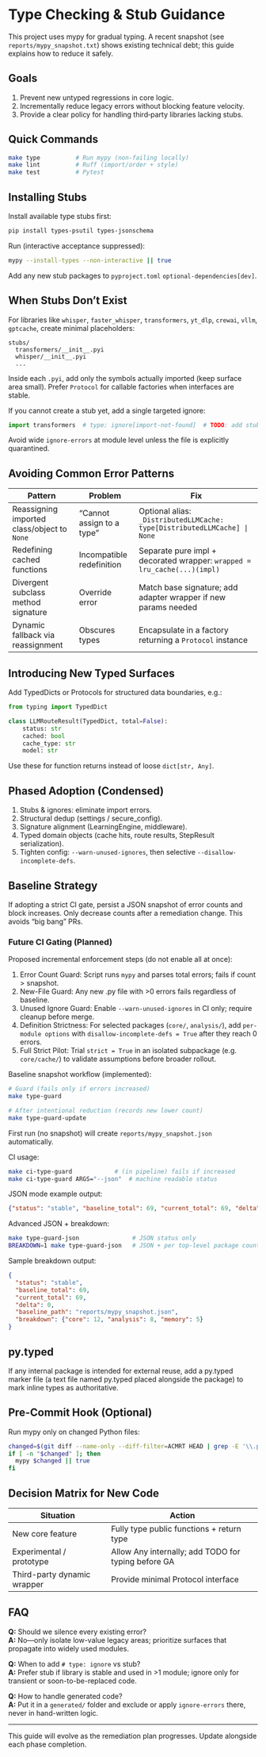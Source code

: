 # Type Checking & Stub Guidance

This project uses mypy for gradual typing. A recent snapshot (see `reports/mypy_snapshot.txt`) shows existing technical debt; this guide explains how to reduce it safely.

## Goals

1. Prevent new untyped regressions in core logic.
1. Incrementally reduce legacy errors without blocking feature velocity.
1. Provide a clear policy for handling third‑party libraries lacking stubs.

## Quick Commands

```bash
make type          # Run mypy (non-failing locally)
make lint          # Ruff (import/order + style)
make test          # Pytest
```

## Installing Stubs

Install available type stubs first:

```bash
pip install types-psutil types-jsonschema
```

Run (interactive acceptance suppressed):

```bash
mypy --install-types --non-interactive || true
```

Add any new stub packages to `pyproject.toml` `optional-dependencies[dev]`.

## When Stubs Don’t Exist

For libraries like `whisper`, `faster_whisper`, `transformers`, `yt_dlp`, `crewai`, `vllm`, `gptcache`, create minimal placeholders:

```text
stubs/
  transformers/__init__.pyi
  whisper/__init__.pyi
  ...
```

Inside each `.pyi`, add only the symbols actually imported (keep surface area small). Prefer `Protocol` for callable factories when interfaces are stable.

If you cannot create a stub yet, add a single targeted ignore:

```python
import transformers  # type: ignore[import-not-found]  # TODO: add stub
```

Avoid wide `ignore-errors` at module level unless the file is explicitly quarantined.

## Avoiding Common Error Patterns

| Pattern | Problem | Fix |
|---------|---------|-----|
| Reassigning imported class/object to `None` | “Cannot assign to a type” | Optional alias: `_DistributedLLMCache: type[DistributedLLMCache] \| None` |
| Redefining cached functions | Incompatible redefinition | Separate pure impl + decorated wrapper: `wrapped = lru_cache(...)(impl)` |
| Divergent subclass method signature | Override error | Match base signature; add adapter wrapper if new params needed |
| Dynamic fallback via reassignment | Obscures types | Encapsulate in a factory returning a `Protocol` instance |

## Introducing New Typed Surfaces

Add TypedDicts or Protocols for structured data boundaries, e.g.:

```python
from typing import TypedDict

class LLMRouteResult(TypedDict, total=False):
    status: str
    cached: bool
    cache_type: str
    model: str
```

Use these for function returns instead of loose `dict[str, Any]`.

## Phased Adoption (Condensed)

1. Stubs & ignores: eliminate import errors.
1. Structural dedup (settings / secure_config).
1. Signature alignment (LearningEngine, middleware).
1. Typed domain objects (cache hits, route results, StepResult serialization).
1. Tighten config: `--warn-unused-ignores`, then selective `--disallow-incomplete-defs`.

## Baseline Strategy

If adopting a strict CI gate, persist a JSON snapshot of error counts and block increases. Only decrease counts after a remediation change. This avoids “big bang” PRs.

### Future CI Gating (Planned)

Proposed incremental enforcement steps (do not enable all at once):

1. Error Count Guard: Script runs `mypy` and parses total errors; fails if count > snapshot.
1. New-File Guard: Any new .py file with >0 errors fails regardless of baseline.
1. Unused Ignore Guard: Enable `--warn-unused-ignores` in CI only; require cleanup before merge.
1. Definition Strictness: For selected packages (`core/`, `analysis/`), add `per-module options` with `disallow-incomplete-defs = True` after they reach 0 errors.
1. Full Strict Pilot: Trial `strict = True` in an isolated subpackage (e.g. `core/cache/`) to validate assumptions before broader rollout.

Baseline snapshot workflow (implemented):

```bash
# Guard (fails only if errors increased)
make type-guard

# After intentional reduction (records new lower count)
make type-guard-update
```

First run (no snapshot) will create `reports/mypy_snapshot.json` automatically.

CI usage:

```bash
make ci-type-guard            # (in pipeline) fails if increased
make ci-type-guard ARGS="--json"  # machine readable status
```

JSON mode example output:

```json
{"status": "stable", "baseline_total": 69, "current_total": 69, "delta": 0, "baseline_path": "reports/mypy_snapshot.json"}
```

Advanced JSON + breakdown:

```bash
make type-guard-json               # JSON status only
BREAKDOWN=1 make type-guard-json   # JSON + per top-level package counts
```

Sample breakdown output:

```json
{
  "status": "stable",
  "baseline_total": 69,
  "current_total": 69,
  "delta": 0,
  "baseline_path": "reports/mypy_snapshot.json",
  "breakdown": {"core": 12, "analysis": 8, "memory": 5}
}
```

## py.typed

If any internal package is intended for external reuse, add a py.typed marker file (a text file named py.typed placed alongside the package) to mark inline types as authoritative.

## Pre-Commit Hook (Optional)

Run mypy only on changed Python files:

```bash
changed=$(git diff --name-only --diff-filter=ACMRT HEAD | grep -E '\\.py$' || true)
if [ -n "$changed" ]; then
  mypy $changed || true
fi
```

## Decision Matrix for New Code

| Situation | Action |
|-----------|--------|
| New core feature | Fully type public functions + return type |
| Experimental / prototype | Allow Any internally; add TODO for typing before GA |
| Third-party dynamic wrapper | Provide minimal Protocol interface |

## FAQ

**Q:** Should we silence every existing error?  \
**A:** No—only isolate low-value legacy areas; prioritize surfaces that propagate into widely used modules.

**Q:** When to add `# type: ignore` vs stub?  \
**A:** Prefer stub if library is stable and used in >1 module; ignore only for transient or soon-to-be-replaced code.

**Q:** How to handle generated code?  \
**A:** Put it in a `generated/` folder and exclude or apply `ignore-errors` there, never in hand-written logic.

---

This guide will evolve as the remediation plan progresses. Update alongside each phase completion.

